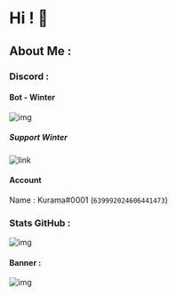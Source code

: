 # Hi ! 👋

## About Me :

### Discord :

#### Bot - Winter
![img](https://cdn.discordapp.com/attachments/841316530771066900/920973431195988008/unknown.png)
##### Support Winter 
![link](https://discord.gg/hsmD2Q3mjS)

#### Account 
Name : Kurama#0001 (`639992024606441473`)

### Stats GitHub :
![img](https://github-readme-stats.vercel.app/api?username=Kurama0001&show_icons=true&theme=gotham)

#### Banner :
![img](https://cdn.discordapp.com/banners/639992024606441473/14550b16d0baec76d44f29131a5630b2.png?size=4096)
